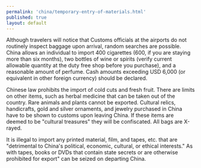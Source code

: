 ```yaml
--- 
permalink: 'china/temporary-entry-of-materials.html' 
published: true 
layout: default
---
```

Although travelers will notice that Customs officials at the airports do not routinely inspect baggage upon arrival, random searches are possible. China allows an individual to import 400 cigarettes (600, if you are staying more than six months), two bottles of wine or spirits (verify current allowable quantity at the duty free shop before you purchase), and a reasonable amount of perfume. Cash amounts exceeding USD 6,000 (or equivalent in other foreign currency) should be declared.

Chinese law prohibits the import of cold cuts and fresh fruit. There are limits on other items, such as herbal medicine that can be taken out of the country. Rare animals and plants cannot be exported. Cultural relics, handicrafts, gold and silver ornaments, and jewelry purchased in China have to be shown to customs upon leaving China. If these items are deemed to be "cultural treasures" they will be confiscated. All bags are X-rayed.

It is illegal to import any printed material, film, and tapes, etc. that are "detrimental to China's political, economic, cultural, or ethical interests." As with tapes, books or DVDs that contain state secrets or are otherwise prohibited for export" can be seized on departing China.
